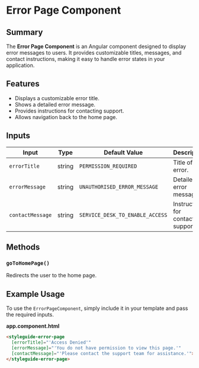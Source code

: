 # Error Page Component

## Summary

The **Error Page Component** is an Angular component designed to display error messages to users. It provides customizable titles, messages, and contact instructions, making it easy to handle error states in your application.

## Features

- Displays a customizable error title.
- Shows a detailed error message.
- Provides instructions for contacting support.
- Allows navigation back to the home page.

## Inputs

| Input            | Type   | Default Value                | Description                          |
|------------------|--------|------------------------------|--------------------------------------|
| `errorTitle`     | string | `PERMISSION_REQUIRED`        | Title of the error.                 |
| `errorMessage`   | string | `UNAUTHORISED_ERROR_MESSAGE` | Detailed error message.             |
| `contactMessage`  | string | `SERVICE_DESK_TO_ENABLE_ACCESS` | Instructions for contacting support. |

## Methods

### `goToHomePage()`

Redirects the user to the home page.

## Example Usage

To use the `ErrorPageComponent`, simply include it in your template and pass the required inputs.

**app.component.html**

```html
<styleguide-error-page 
  [errorTitle]="'Access Denied'" 
  [errorMessage]="'You do not have permission to view this page.'" 
  [contactMessage]="'Please contact the support team for assistance.'">
</styleguide-error-page>
